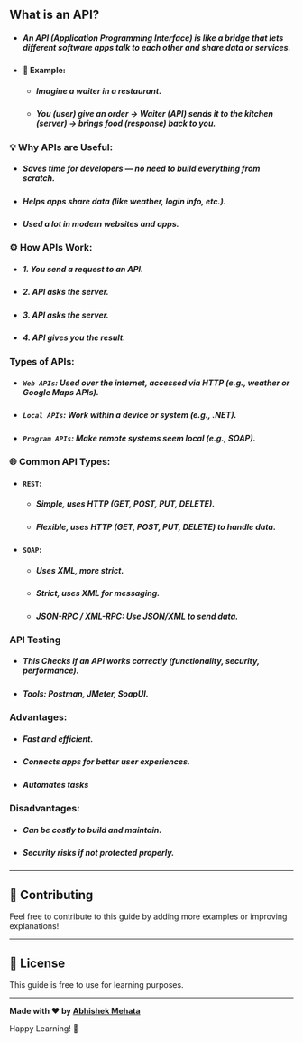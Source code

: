 ## What is an API?

- ##### An API (Application Programming Interface) is like a bridge that lets different software apps talk to each other and share data or services.
- #### 🧾 Example:
  - ##### Imagine a waiter in a restaurant.
  - ##### You (user) give an order → Waiter (API) sends it to the kitchen (server) → brings food (response) back to you.

### 💡 Why APIs are Useful:

- ##### Saves time for developers — no need to build everything from scratch.
- ##### Helps apps share data (like weather, login info, etc.).
- ##### Used a lot in modern websites and apps.

### ⚙️ How APIs Work:

- ##### 1. You send a request to an API.
- ##### 2. API asks the server.
- ##### 3. API asks the server.
- ##### 4. API gives you the result.

### Types of APIs:

- ##### `Web APIs`: Used over the internet, accessed via HTTP (e.g., weather or Google Maps APIs).

- ##### `Local APIs`: Work within a device or system (e.g., .NET).

- ##### `Program APIs`: Make remote systems seem local (e.g., SOAP).

### 🌐 Common API Types:

- #### `REST`:

  - ##### Simple, uses HTTP (GET, POST, PUT, DELETE).
  - ##### Flexible, uses HTTP (GET, POST, PUT, DELETE) to handle data.

- #### `SOAP`:
  - ##### Uses XML, more strict.
  - ##### Strict, uses XML for messaging.
  - ##### JSON-RPC / XML-RPC: Use JSON/XML to send data.

### API Testing

- ##### This Checks if an API works correctly (functionality, security, performance).
- ##### Tools: Postman, JMeter, SoapUI.

### Advantages:

- ##### Fast and efficient.
- ##### Connects apps for better user experiences.
- ##### Automates tasks

### Disadvantages:

- ##### Can be costly to build and maintain.
- ##### Security risks if not protected properly.

---

## 🤝 Contributing

Feel free to contribute to this guide by adding more examples or improving explanations!

---

## 📄 License

This guide is free to use for learning purposes.

---

**Made with ❤️ by [Abhishek Mehata](https://github.com/Abhishek-mehata)**

Happy Learning! 🚀
